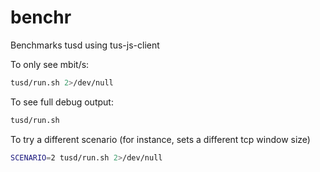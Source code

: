 # benchr

Benchmarks tusd using tus-js-client


To only see mbit/s:

```bash
tusd/run.sh 2>/dev/null
```

To see full debug output:

```bash
tusd/run.sh
```

To try a different scenario (for instance, sets a different tcp window size)

```bash
SCENARIO=2 tusd/run.sh 2>/dev/null
```
